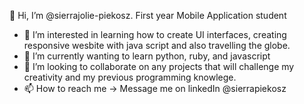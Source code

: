 👋 Hi, I’m @sierrajolie-piekosz. First year Mobile Application student 
- 👀 I’m interested in learning how to create UI interfaces, creating responsive wesbite with java script and also travelling the globe.
- 🌱 I’m currently wanting to learn python, ruby, and javascript
- 💞️ I’m looking to collaborate on any projects that will challenge my creativity and my previous programming knowlege.
- 📫 How to reach me  -> Message me on linkedIn @sierrapiekosz


<!---
sierrajolie/sierrajolie is a ✨ special ✨ repository because its `README.md` (this file) appears on your GitHub profile.
You can click the Preview link to take a look at your changes.
--->

